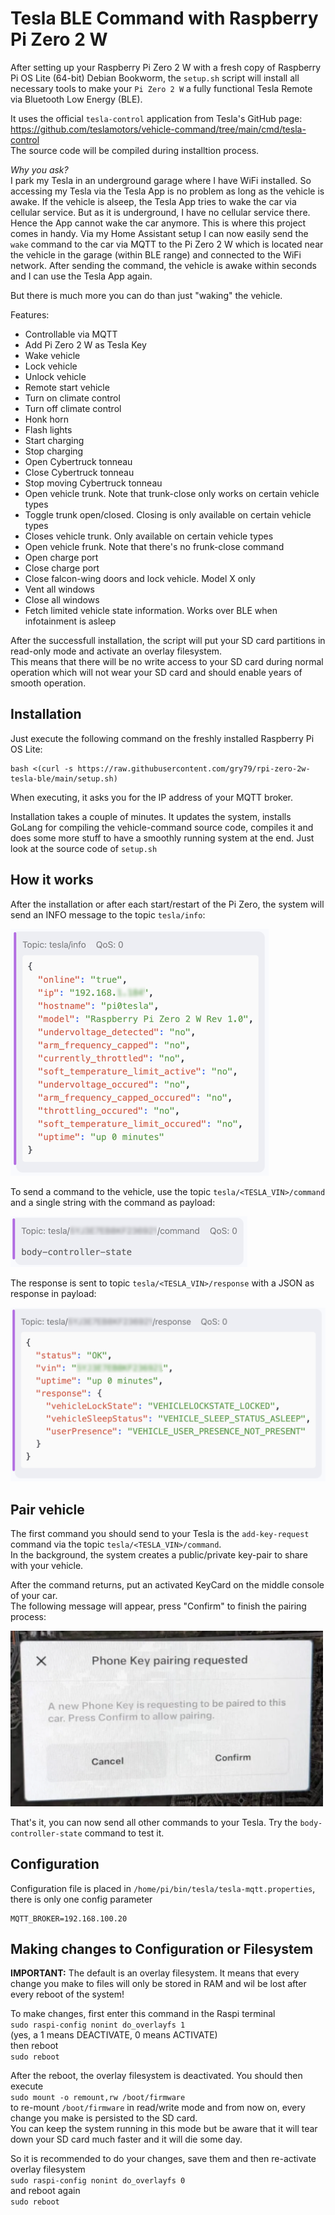 # Tesla BLE Command with Raspberry Pi Zero 2 W

After setting up your Raspberry Pi Zero 2 W with a fresh copy of Raspberry Pi OS Lite (64-bit) Debian Bookworm, the `setup.sh` script
will install all necessary tools to make your `Pi Zero 2 W` a fully functional Tesla Remote via Bluetooth Low Energy (BLE).

It uses the official `tesla-control` application from Tesla's GitHub page:  
https://github.com/teslamotors/vehicle-command/tree/main/cmd/tesla-control  
The source code will be compiled during installtion process.

*Why you ask?*  
I park my Tesla in an underground garage where I have WiFi installed. So accessing my Tesla via the Tesla App is no problem as long as the vehicle is awake.
If the vehicle is alseep, the  Tesla App tries to wake the car via cellular service. But as it is underground, I have no cellular service there. Hence the
App cannot wake the car anymore. This is where this project comes in handy. Via my Home Assistant setup I can now easily send the `wake` command to the
car via MQTT to the Pi Zero 2 W which is located near the vehicle in the garage (within BLE range) and connected to the WiFi network.
After sending the command, the vehicle is awake within seconds and I can use the Tesla App again.

But there is much more you can do than just "waking" the vehicle.

Features:
* Controllable via MQTT
* Add Pi Zero 2 W as Tesla Key
* Wake vehicle
* Lock vehicle
* Unlock vehicle
* Remote start vehicle
* Turn on climate control
* Turn off climate control
* Honk horn
* Flash lights
* Start charging
* Stop charging
* Open Cybertruck tonneau
* Close Cybertruck tonneau
* Stop moving Cybertruck tonneau
* Open vehicle trunk. Note that trunk-close only works on certain vehicle types
* Toggle trunk open/closed. Closing is only available on certain vehicle types
* Closes vehicle trunk. Only available on certain vehicle types
* Open vehicle frunk. Note that there's no frunk-close command
* Open charge port
* Close charge port
* Close falcon-wing doors and lock vehicle. Model X only
* Vent all windows
* Close all windows
* Fetch limited vehicle state information. Works over BLE when infotainment is asleep

After the successfull installation, the script will put your SD card partitions in read-only mode and activate an overlay filesystem.  
This means that there will be no write access to your SD card during normal operation which will not wear your SD card and should enable years of smooth operation.

## Installation

Just execute the following command on the freshly installed Raspberry Pi OS Lite:

```
bash <(curl -s https://raw.githubusercontent.com/gry79/rpi-zero-2w-tesla-ble/main/setup.sh)
```

When executing, it asks you for the IP address of your MQTT broker.

Installation takes a couple of minutes. It updates the system, installs GoLang for compiling the vehicle-command source code, compiles it and does some more stuff to have a smoothly running system at the end. Just look at the source code of `setup.sh`

## How it works

After the installation or after each start/restart of the Pi Zero, the system will send an INFO message to the topic `tesla/info`:

![MQTT Info Message](./images/mqtt-info.png "MQTT Info Message")

To send a command to the vehicle, use the topic `tesla/<TESLA_VIN>/command` and a single string with the command as payload:

![MQTT Send Command](./images/send-command.png "MQTT Send Command")

The response is sent to topic `tesla/<TESLA_VIN>/response` with a JSON as response in payload:

![MQTT Response](./images/response.png "MQTT Response")

## Pair vehicle

The first command you should send to your Tesla is the `add-key-request` command via the topic `tesla/<TESLA_VIN>/command`.  
In the background, the system creates a public/private key-pair to share with your vehicle.

After the command returns, put an activated KeyCard on the middle console of your car.  
The following message will appear, press "Confirm" to finish the pairing process:

<img src="./images/phone-key-request.png" width="500" alt="Phone Key Request">

That's it, you can now send all other commands to your Tesla. Try the `body-controller-state` command to test it.

## Configuration

Configuration file is placed in `/home/pi/bin/tesla/tesla-mqtt.properties`, there is only one config parameter

```
MQTT_BROKER=192.168.100.20
```

## Making changes to Configuration or Filesystem

**IMPORTANT:** The default is an overlay filesystem. It means that every change you make to files will only be stored in RAM and wil be lost after every reboot of the system!

To make changes, first enter this command in the Raspi terminal  
`sudo raspi-config nonint do_overlayfs 1`  
(yes, a 1 means DEACTIVATE, 0 means ACTIVATE)  
then reboot  
`sudo reboot`

After the reboot, the overlay filesystem is deactivated. You should then execute  
`sudo mount -o remount,rw /boot/firmware`  
to re-mount `/boot/firmware` in read/write mode and from now on, every change you make is persisted to the SD card.  
You can keep the system running in this mode but be aware that it will tear down your SD card much faster and it will die some day.

So it is recommended to do your changes, save them and then re-activate overlay filesystem  
`sudo raspi-config nonint do_overlayfs 0`  
and reboot again  
`sudo reboot`
